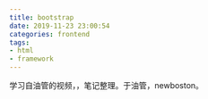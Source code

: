 ```yaml
---
title: bootstrap
date: 2019-11-23 23:00:54
categories: frontend
tags:
- html
- framework
---
```


学习自油管的视频，，笔记整理。于油管，newboston。

<!-- more -->

